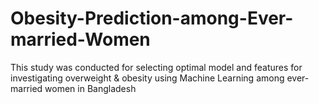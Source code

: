 # Obesity-Prediction-among-Ever-married-Women
This study was conducted for selecting optimal model and features for investigating overweight &amp; obesity using Machine Learning among ever-married women in Bangladesh
